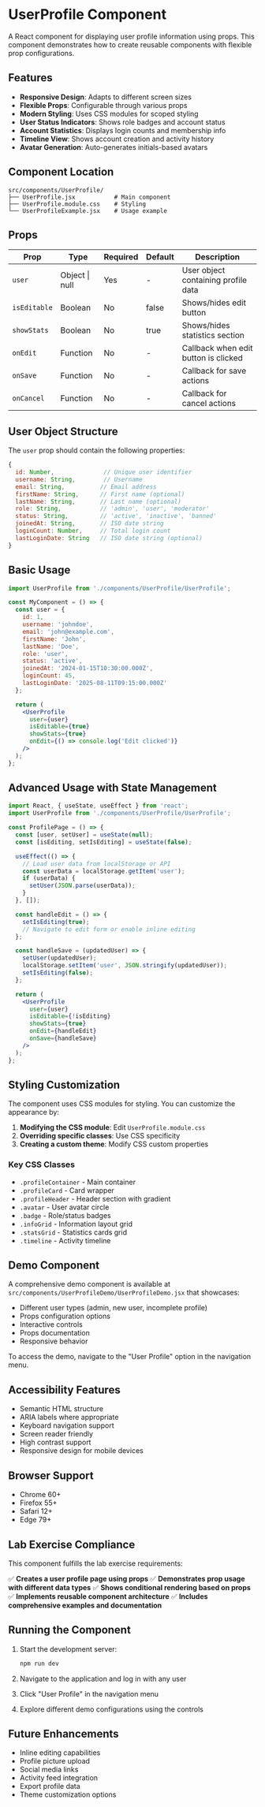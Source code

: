 # UserProfile Component

A React component for displaying user profile information using props. This component demonstrates how to create reusable components with flexible prop configurations.

## Features

- **Responsive Design**: Adapts to different screen sizes
- **Flexible Props**: Configurable through various props
- **Modern Styling**: Uses CSS modules for scoped styling
- **User Status Indicators**: Shows role badges and account status
- **Account Statistics**: Displays login counts and membership info
- **Timeline View**: Shows account creation and activity history
- **Avatar Generation**: Auto-generates initials-based avatars

## Component Location

```
src/components/UserProfile/
├── UserProfile.jsx           # Main component
├── UserProfile.module.css    # Styling
└── UserProfileExample.jsx    # Usage example
```

## Props

| Prop | Type | Required | Default | Description |
|------|------|----------|---------|-------------|
| `user` | Object \| null | Yes | - | User object containing profile data |
| `isEditable` | Boolean | No | false | Shows/hides edit button |
| `showStats` | Boolean | No | true | Shows/hides statistics section |
| `onEdit` | Function | No | - | Callback when edit button is clicked |
| `onSave` | Function | No | - | Callback for save actions |
| `onCancel` | Function | No | - | Callback for cancel actions |

## User Object Structure

The `user` prop should contain the following properties:

```javascript
{
  id: Number,              // Unique user identifier
  username: String,        // Username
  email: String,          // Email address
  firstName: String,      // First name (optional)
  lastName: String,       // Last name (optional)
  role: String,           // 'admin', 'user', 'moderator'
  status: String,         // 'active', 'inactive', 'banned'
  joinedAt: String,       // ISO date string
  loginCount: Number,     // Total login count
  lastLoginDate: String   // ISO date string (optional)
}
```

## Basic Usage

```jsx
import UserProfile from './components/UserProfile/UserProfile';

const MyComponent = () => {
  const user = {
    id: 1,
    username: 'johndoe',
    email: 'john@example.com',
    firstName: 'John',
    lastName: 'Doe',
    role: 'user',
    status: 'active',
    joinedAt: '2024-01-15T10:30:00.000Z',
    loginCount: 45,
    lastLoginDate: '2025-08-11T09:15:00.000Z'
  };

  return (
    <UserProfile 
      user={user}
      isEditable={true}
      showStats={true}
      onEdit={() => console.log('Edit clicked')}
    />
  );
};
```

## Advanced Usage with State Management

```jsx
import React, { useState, useEffect } from 'react';
import UserProfile from './components/UserProfile/UserProfile';

const ProfilePage = () => {
  const [user, setUser] = useState(null);
  const [isEditing, setIsEditing] = useState(false);

  useEffect(() => {
    // Load user data from localStorage or API
    const userData = localStorage.getItem('user');
    if (userData) {
      setUser(JSON.parse(userData));
    }
  }, []);

  const handleEdit = () => {
    setIsEditing(true);
    // Navigate to edit form or enable inline editing
  };

  const handleSave = (updatedUser) => {
    setUser(updatedUser);
    localStorage.setItem('user', JSON.stringify(updatedUser));
    setIsEditing(false);
  };

  return (
    <UserProfile 
      user={user}
      isEditable={!isEditing}
      showStats={true}
      onEdit={handleEdit}
      onSave={handleSave}
    />
  );
};
```

## Styling Customization

The component uses CSS modules for styling. You can customize the appearance by:

1. **Modifying the CSS module**: Edit `UserProfile.module.css`
2. **Overriding specific classes**: Use CSS specificity
3. **Creating a custom theme**: Modify CSS custom properties

### Key CSS Classes

- `.profileContainer` - Main container
- `.profileCard` - Card wrapper
- `.profileHeader` - Header section with gradient
- `.avatar` - User avatar circle
- `.badge` - Role/status badges
- `.infoGrid` - Information layout grid
- `.statsGrid` - Statistics cards grid
- `.timeline` - Activity timeline

## Demo Component

A comprehensive demo component is available at `src/components/UserProfileDemo/UserProfileDemo.jsx` that showcases:

- Different user types (admin, new user, incomplete profile)
- Props configuration options
- Interactive controls
- Props documentation
- Responsive behavior

To access the demo, navigate to the "User Profile" option in the navigation menu.

## Accessibility Features

- Semantic HTML structure
- ARIA labels where appropriate
- Keyboard navigation support
- Screen reader friendly
- High contrast support
- Responsive design for mobile devices

## Browser Support

- Chrome 60+
- Firefox 55+
- Safari 12+
- Edge 79+

## Lab Exercise Compliance

This component fulfills the lab exercise requirements:

✅ **Creates a user profile page using props**
✅ **Demonstrates prop usage with different data types**
✅ **Shows conditional rendering based on props**
✅ **Implements reusable component architecture**
✅ **Includes comprehensive examples and documentation**

## Running the Component

1. Start the development server:
   ```bash
   npm run dev
   ```

2. Navigate to the application and log in with any user

3. Click "User Profile" in the navigation menu

4. Explore different demo configurations using the controls

## Future Enhancements

- Inline editing capabilities
- Profile picture upload
- Social media links
- Activity feed integration
- Export profile data
- Theme customization options
